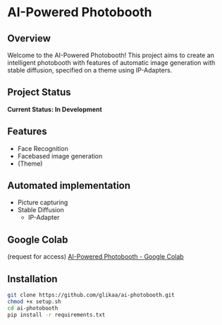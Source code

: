 # AI-Powered Photobooth

## Overview
Welcome to the AI-Powered Photobooth! This project aims to create an intelligent photobooth with features of automatic image generation with stable diffusion, specified on a theme using IP-Adapters.

## Project Status
**Current Status: In Development**

## Features
- Face Recognition
- Facebased image generation 
- (Theme)

## Automated implementation
- Picture capturing
- Stable Diffusion 
    - IP-Adapter  

## Google Colab 
(request for access)
[AI-Powered Photobooth - Google Colab](https://colab.research.google.com/drive/1ycgklBBO_H3vBkQTus8rimRZbnhGoU-B?usp=sharing)


## Installation
```bash
git clone https://github.com/glikaa/ai-photobooth.git
chmod +x setup.sh
cd ai-photobooth
pip install -r requirements.txt
